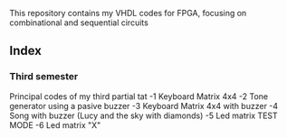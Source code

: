 This repository contains my VHDL codes for FPGA, focusing on combinational and sequential circuits
## Index
### Third semester
Principal codes of my third partial
tat
-1 Keyboard Matrix 4x4
-2 Tone generator using a pasive buzzer
-3 Keyboard Matrix 4x4 with buzzer
-4 Song with buzzer (Lucy and the sky with diamonds)
-5 Led matrix TEST MODE
-6 Led matrix "X"
